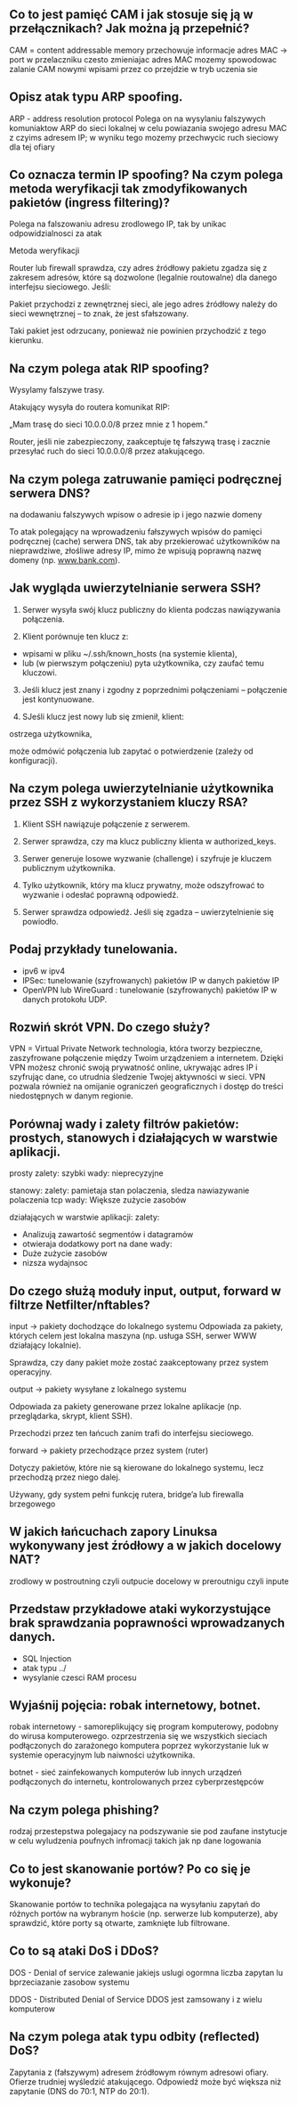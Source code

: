 ## Co to jest pamięć CAM i jak stosuje się ją w przełącznikach? Jak można ją przepełnić?

CAM = content addressable memory
przechowuje informacje adres MAC -> port w przelaczniku
czesto zmieniajac adres MAC mozemy spowodowac zalanie CAM nowymi wpisami przez co przejdzie w tryb uczenia sie


## Opisz atak typu ARP spoofing.
ARP - address resolution protocol
Polega on na wysylaniu falszywych komuniaktow ARP do sieci lokalnej w celu powiazania swojego adresu MAC z czyims adresem IP; w wyniku tego mozemy przechwycic ruch sieciowy dla tej ofiary


## Co oznacza termin IP spoofing? Na czym polega metoda weryfikacji tak zmodyfikowanych pakietów (ingress filtering)?

Polega na falszowaniu adresu zrodlowego IP, tak by unikac odpowidzialnosci za atak 

Metoda weryfikacji 

Router lub firewall sprawdza, czy adres źródłowy pakietu zgadza się z zakresem adresów, które są dozwolone (legalnie routowalne) dla danego interfejsu sieciowego. Jeśli:

Pakiet przychodzi z zewnętrznej sieci, ale jego adres źródłowy należy do sieci wewnętrznej – to znak, że jest sfałszowany.

Taki pakiet jest odrzucany, ponieważ nie powinien przychodzić z tego kierunku.


## Na czym polega atak RIP spoofing?

Wysylamy falszywe trasy.

Atakujący wysyła do routera komunikat RIP:

„Mam trasę do sieci 10.0.0.0/8 przez mnie z 1 hopem.”

Router, jeśli nie zabezpieczony, zaakceptuje tę fałszywą trasę i zacznie przesyłać ruch do sieci 10.0.0.0/8 przez atakującego.


## Na czym polega zatruwanie pamięci podręcznej serwera DNS?

na dodawaniu falszywych wpisow o adresie ip i jego nazwie domeny

To atak polegający na wprowadzeniu fałszywych wpisów do pamięci podręcznej (cache) serwera DNS, tak aby przekierować użytkowników na nieprawdziwe, złośliwe adresy IP, mimo że wpisują poprawną nazwę domeny (np. www.bank.com).


## Jak wygląda uwierzytelnianie serwera SSH?

1. Serwer wysyła swój klucz publiczny do klienta podczas nawiązywania połączenia.

2. Klient porównuje ten klucz z:

- wpisami w pliku ~/.ssh/known_hosts (na systemie klienta),
- lub (w pierwszym połączeniu) pyta użytkownika, czy zaufać temu kluczowi.
3. Jeśli klucz jest znany i zgodny z poprzednimi połączeniami – połączenie jest kontynuowane.

4. SJeśli klucz jest nowy lub się zmienił, klient:

ostrzega użytkownika,

może odmówić połączenia lub zapytać o potwierdzenie (zależy od konfiguracji).


## Na czym polega uwierzytelnianie użytkownika przez SSH z wykorzystaniem kluczy RSA?

1. Klient SSH nawiązuje połączenie z serwerem.

2. Serwer sprawdza, czy ma klucz publiczny klienta w authorized_keys.

3. Serwer generuje losowe wyzwanie (challenge) i szyfruje je kluczem publicznym użytkownika.

4. Tylko użytkownik, który ma klucz prywatny, może odszyfrować to wyzwanie i odesłać poprawną odpowiedź.

5. Serwer sprawdza odpowiedź. Jeśli się zgadza – uwierzytelnienie się powiodło.


## Podaj przykłady tunelowania.

- ipv6 w ipv4
- IPSec: tunelowanie (szyfrowanych) pakietów IP w danych pakietów IP
- OpenVPN lub WireGuard : tunelowanie (szyfrowanych) pakietów IP w danych protokołu UDP.


## Rozwiń skrót VPN. Do czego służy?

VPN = Virtual Private Network
technologia, która tworzy bezpieczne, zaszyfrowane połączenie między Twoim urządzeniem a internetem. Dzięki VPN możesz chronić swoją prywatność online, ukrywając adres IP i szyfrując dane, co utrudnia śledzenie Twojej aktywności w sieci. VPN pozwala również na omijanie ograniczeń geograficznych i dostęp do treści niedostępnych w danym regionie. 


## Porównaj wady i zalety filtrów pakietów: prostych, stanowych i działających w warstwie aplikacji.

prosty 
zalety:
szybki
wady:
nieprecyzyjne

stanowy:
zalety:
pamietaja stan polaczenia, sledza nawiazywanie polaczenia tcp
wady:
Większe zużycie zasobów

działających w warstwie aplikacji:
zalety:
- Analizują zawartość segmentów i datagramów
- otwieraja dodatkowy port na dane
wady:
- Duże zużycie zasobów
- nizsza wydajnsoc


## Do czego służą moduły input, output, forward w filtrze Netfilter/nftables?

input -> pakiety dochodzące do lokalnego systemu 
Odpowiada za pakiety, których celem jest lokalna maszyna (np. usługa SSH, serwer WWW działający lokalnie).

Sprawdza, czy dany pakiet może zostać zaakceptowany przez system operacyjny.

output -> pakiety wysyłane z lokalnego systemu

Odpowiada za pakiety generowane przez lokalne aplikacje (np. przeglądarka, skrypt, klient SSH).

Przechodzi przez ten łańcuch zanim trafi do interfejsu sieciowego.

forward -> pakiety przechodzące przez system (ruter)

Dotyczy pakietów, które nie są kierowane do lokalnego systemu, lecz przechodzą przez niego dalej.

Używany, gdy system pełni funkcję rutera, bridge’a lub firewalla brzegowego


## W jakich łańcuchach zapory Linuksa wykonywany jest źródłowy a w jakich docelowy NAT?

zrodlowy w postroutning czyli outpucie
docelowy w preroutnigu czyli inpute


## Przedstaw przykładowe ataki wykorzystujące brak sprawdzania poprawności wprowadzanych danych.

- SQL Injection
- atak typu ../
- wysylanie czesci RAM procesu


## Wyjaśnij pojęcia: robak internetowy, botnet.

robak internetowy - samoreplikujący się program komputerowy, podobny do wirusa komputerowego. ozprzestrzenia się we wszystkich sieciach podłączonych do zarażonego komputera poprzez wykorzystanie luk w systemie operacyjnym lub naiwności użytkownika.

botnet - sieć zainfekowanych komputerów lub innych urządzeń podłączonych do internetu, kontrolowanych przez cyberprzestępców


## Na czym polega phishing?

rodzaj przestepstwa polegajacy na podszywanie sie pod zaufane instytucje w celu wyludzenia poufnych infromacji takich jak np dane logowania


## Co to jest skanowanie portów? Po co się je wykonuje?

Skanowanie portów to technika polegająca na wysyłaniu zapytań do różnych portów na wybranym hoście (np. serwerze lub komputerze), aby sprawdzić, które porty są otwarte, zamknięte lub filtrowane.


## Co to są ataki DoS i DDoS?

DOS - Denial of service
zalewanie jakiejs uslugi ogormna liczba zapytan lu bprzeciazanie zasobow systemu


DDOS - Distributed Denial of Service
DDOS jest zamsowany i z wielu komputerow


## Na czym polega atak typu odbity (reflected) DoS?

Zapytania z (fałszywym) adresem źródłowym równym adresowi ofiary. 
Ofierze trudniej wyśledzić atakującego.
Odpowiedź może być większa niż zapytanie (DNS do 70:1, NTP do 20:1).